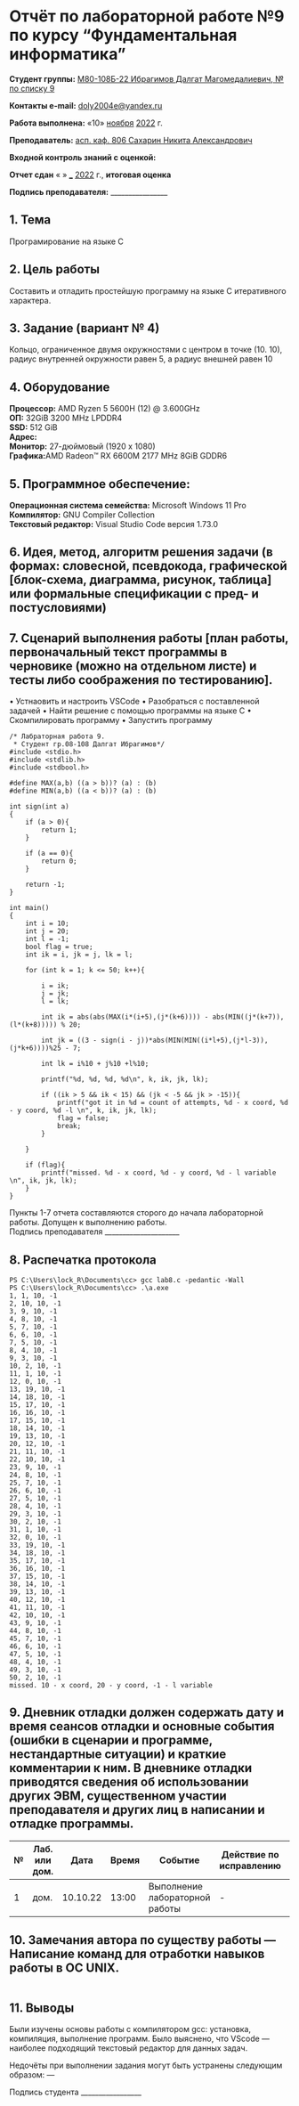 # Отчёт по лабораторной работе №9 по курсу “Фундаментальная информатика”
<b>Студент группы:</b> <ins>М80-108Б-22 Ибрагимов Далгат Магомедалиевич, № по списку 9</ins> 

<b>Контакты e-mail:</b> <ins>doly2004e@yandex.ru</ins>

<b>Работа выполнена:</b> «10» <ins>ноября</ins> <ins>2022</ins> г.

<b>Преподаватель:</b> <ins>асп. каф. 806 Сахарин Никита Александрович</ins>

<b>Входной контроль знаний с оценкой:</b> <ins> </ins>

<b>Отчет сдан</b> « » <ins>_</ins> <ins>2022</ins> г., <b>итоговая оценка</b> <ins></ins>

<b>Подпись преподавателя:</b> ________________




## 1. Тема
Програмирование на языке С
## 2. Цель работы
Составить и отладить простейшую программу на языке C итеративного характера.
## 3. Задание (вариант № 4)
Кольцо, ограниченное двумя окружностями с центром в точке (10. 10), радиус внутренней окружности равен 5, а радиус внешней равен 10
## 4. Оборудование
<b>Процессор:</b> AMD Ryzen 5 5600H (12) @ 3.600GHz<br/>
<b>ОП:</b> 32GiB 3200 MHz LPDDR4<br/>
<b>SSD:</b> 512 GiB<br/>
<b>Адрес:</b> <br/>
<b>Монитор:</b> 27-дюймовый (1920 х 1080)<br/>
<b>Графика:</b>AMD Radeon™ RX 6600M 2177 MHz 8GiB GDDR6<br/>

## 5. Программное обеспечение:
<b>Операционная система семейства:</b> Microsoft Windows 11 Pro <br/>
<b>Компилятор:</b> GNU Compiler Collection <br/>
<b>Текстовый редактор:</b> Visual Studio Code версия 1.73.0 <br/>

## 6. Идея, метод, алгоритм решения задачи (в формах: словесной, псевдокода, графической [блок-схема, диаграмма, рисунок, таблица] или формальные спецификации с пред- и постусловиями)

## 7. Сценарий выполнения работы [план работы, первоначальный текст программы в черновике (можно на отдельном листе) и тесты либо соображения по тестированию]. 
• Устнаовить и настроить VSCode
• Разобраться с поставленной задачей
• Найти решение с помощью программы на языке С
•	Скомпилировать программу
•	Запустить программу

```
/* Лабраторная работа 9.
 * Студент гр.08-108 Далгат Ибрагимов*/
#include <stdio.h>  
#include <stdlib.h> 
#include <stdbool.h> 
 
#define MAX(a,b) ((a > b))? (a) : (b) 
#define MIN(a,b) ((a < b))? (a) : (b) 
 
int sign(int a) 
{ 
    if (a > 0){ 
        return 1; 
    } 
 
    if (a == 0){ 
        return 0; 
    } 
 
    return -1; 
} 
 
int main() 
{ 
    int i = 10; 
    int j = 20; 
    int l = -1; 
    bool flag = true;
    int ik = i, jk = j, lk = l; 
 
    for (int k = 1; k <= 50; k++){ 
         
        i = ik; 
        j = jk; 
        l = lk; 
 
        int ik = abs(abs(MAX(i*(i+5),(j*(k+6)))) - abs(MIN((j*(k+7)), (l*(k+8))))) % 20; 
 
        int jk = ((3 - sign(i - j))*abs(MIN(MIN((i*l+5),(j*l-3)),(j*k+6))))%25 - 7; 
 
        int lk = i%10 + j%10 +l%10; 
 
        printf("%d, %d, %d, %d\n", k, ik, jk, lk); 
 
        if ((ik > 5 && ik < 15) && (jk < -5 && jk > -15)){ 
            printf("got it in %d = count of attempts, %d - x coord, %d - y coord, %d -l \n", k, ik, jk, lk); 
            flag = false;
            break; 
        } 

    }

    if (flag){
        printf("missed. %d - x coord, %d - y coord, %d - l variable \n", ik, jk, lk);
    }
}

```
Пункты 1-7 отчета составляются сторого до начала лабораторной работы.
Допущен к выполнению работы.  
Подпись преподавателя _____________________
## 8. Распечатка протокола 
```
PS C:\Users\lock_R\Documents\cc> gcc lab8.c -pedantic -Wall 
PS C:\Users\lock_R\Documents\cc> .\a.exe
1, 1, 10, -1
2, 10, 10, -1
3, 9, 10, -1
4, 8, 10, -1
5, 7, 10, -1
6, 6, 10, -1
7, 5, 10, -1
8, 4, 10, -1
9, 3, 10, -1
10, 2, 10, -1
11, 1, 10, -1
12, 0, 10, -1
13, 19, 10, -1
14, 18, 10, -1
15, 17, 10, -1
16, 16, 10, -1
17, 15, 10, -1
18, 14, 10, -1
19, 13, 10, -1
20, 12, 10, -1
21, 11, 10, -1
22, 10, 10, -1
23, 9, 10, -1
24, 8, 10, -1
25, 7, 10, -1
26, 6, 10, -1
27, 5, 10, -1
28, 4, 10, -1
29, 3, 10, -1
30, 2, 10, -1
31, 1, 10, -1
32, 0, 10, -1
33, 19, 10, -1
34, 18, 10, -1
35, 17, 10, -1
36, 16, 10, -1
37, 15, 10, -1
38, 14, 10, -1
39, 13, 10, -1
40, 12, 10, -1
41, 11, 10, -1
42, 10, 10, -1
43, 9, 10, -1
44, 8, 10, -1
45, 7, 10, -1
46, 6, 10, -1
47, 5, 10, -1
48, 4, 10, -1
49, 3, 10, -1
50, 2, 10, -1
missed. 10 - x coord, 20 - y coord, -1 - l variable
```
## 9. Дневник отладки должен содержать дату и время сеансов отладки и основные события (ошибки в сценарии и программе, нестандартные ситуации) и краткие комментарии к ним. В дневнике отладки приводятся сведения об использовании других ЭВМ, существенном участии преподавателя и других лиц в написании и отладке программы.

| № |  Лаб. или дом. | Дата | Время | Событие | Действие по исправлению | Примечание |
| ------ | ------ | ------ | ------ | ------ | ------ | ------ |
| 1 | дом. | 10.10.22 | 13:00 | Выполнение лабораторной работы | - | - |
## 10. Замечания автора по существу работы — Написание команд для отработки навыков работы в ОС UNIX.
```

```
## 11. Выводы
Были изучены основы работы с компилятором gcc: установка, компиляция, выполнение программ. Было выяснено, что VScode — наиболее подходящий текстовый редактор для данных задач.

Недочёты при выполнении задания могут быть устранены следующим образом: —

Подпись студента _________________


